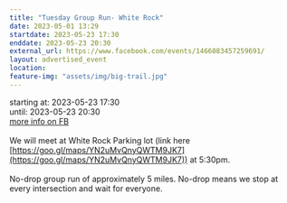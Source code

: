 ```yaml
---
title: "Tuesday Group Run- White Rock"
date: 2023-05-01 13:29
startdate: 2023-05-23 17:30
enddate: 2023-05-23 20:30
external_url: https://www.facebook.com/events/1466083457259691/
layout: advertised_event
location: 
feature-img: "assets/img/big-trail.jpg"
---
```


starting at: 2023-05-23 17:30<br>until: 2023-05-23 20:30<br><a href="https://www.facebook.com/events/1466083457259691/">more info on FB</a><br><br>We will meet at White Rock Parking lot (link here [https://goo.gl/maps/YN2uMvQnyQWTM9JK7](https://goo.gl/maps/YN2uMvQnyQWTM9JK7)) at 5&#58;30pm. <br>
  <br>
  No-drop group run of approximately 5 miles. No-drop means we stop at every intersection and wait for everyone. <br>
  <br>
  <br>
  
